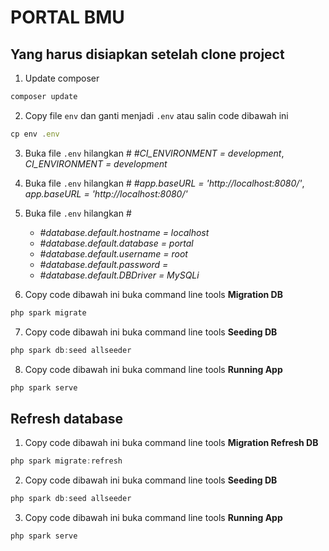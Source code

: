 # PORTAL BMU

## Yang harus disiapkan setelah clone project

1. Update composer

```javascript
composer update
```

2. Copy file `env` dan ganti menjadi `.env` atau salin code dibawah ini

```javascript
cp env .env
```

3. Buka file `.env` hilangkan # *#CI_ENVIRONMENT = development*, *CI_ENVIRONMENT = development*

4. Buka file `.env` hilangkan # *#app.baseURL = 'http://localhost:8080/'*, *app.baseURL = 'http://localhost:8080/'*

5. Buka file `.env` hilangkan # 
    - *#database.default.hostname = localhost*
    - *#database.default.database = portal*
    - *#database.default.username = root*
    - *#database.default.password =*
    - *#database.default.DBDriver = MySQLi*

6. Copy code dibawah ini buka command line tools **Migration DB**
```javascript
php spark migrate
```

7. Copy code dibawah ini buka command line tools **Seeding DB**
```javascript
php spark db:seed allseeder
```

8. Copy code dibawah ini buka command line tools **Running App**
```javascript
php spark serve
```


## Refresh database

1. Copy code dibawah ini buka command line tools **Migration Refresh DB**
```javascript
php spark migrate:refresh
```

2. Copy code dibawah ini buka command line tools **Seeding DB**
```javascript
php spark db:seed allseeder
```

3. Copy code dibawah ini buka command line tools **Running App**
```javascript
php spark serve
```
